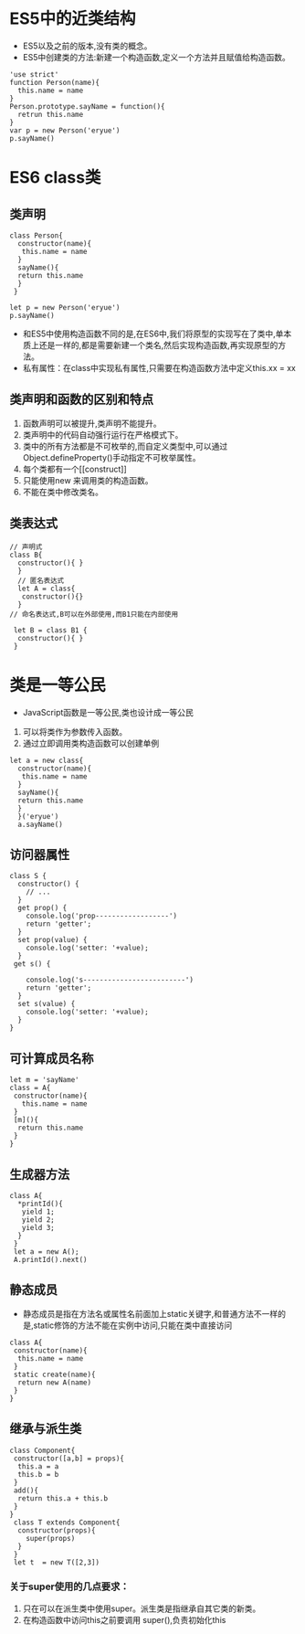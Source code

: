 # ES5中的近类结构
* ES5以及之前的版本,没有类的概念。
* ES5中创建类的方法:新建一个构造函数,定义一个方法并且赋值给构造函数。
```
'use strict'
function Person(name){
  this.name = name
}
Person.prototype.sayName = function(){
  retrun this.name
}
var p = new Person('eryue')
p.sayName()
```
# ES6 class类
## 类声明
```
class Person{
  constructor(name){
   this.name = name
  }
  sayName(){
  return this.name
  }
 }

let p = new Person('eryue')
p.sayName()
```
* 和ES5中使用构造函数不同的是,在ES6中,我们将原型的实现写在了类中,单本质上还是一样的,都是需要新建一个类名,然后实现构造函数,再实现原型的方法。
* 私有属性：在class中实现私有属性,只需要在构造函数方法中定义this.xx = xx
## 类声明和函数的区别和特点
1. 函数声明可以被提升,类声明不能提升。
2. 类声明中的代码自动强行运行在严格模式下。
3. 类中的所有方法都是不可枚举的,而自定义类型中,可以通过Object.defineProperty()手动指定不可枚举属性。
4. 每个类都有一个[[construct]]
5. 只能使用new 来调用类的构造函数。
6. 不能在类中修改类名。
## 类表达式
```
// 声明式
class B{
  constructor(){ }
  }
  // 匿名表达式
  let A = class{
   constructor(){}
  }
// 命名表达式,B可以在外部使用,而B1只能在内部使用

 let B = class B1 {
  constructor(){ }
 }
```
# 类是一等公民
* JavaScript函数是一等公民,类也设计成一等公民
1. 可以将类作为参数传入函数。
2. 通过立即调用类构造函数可以创建单例
```
let a = new class{
  constructor(name){
   this.name = name
  }
  sayName(){
  return this.name
  }
  }('eryue')
  a.sayName()
```
## 访问器属性
```
class S {
  constructor() {
    // ...
  }
  get prop() {
    console.log('prop------------------')
    return 'getter';
  }
  set prop(value) {
    console.log('setter: '+value);
  }
 get s() {

    console.log('s-------------------------')
    return 'getter';
  }
  set s(value) {
    console.log('setter: '+value);
  }
}
```
## 可计算成员名称
```
let m = 'sayName'
class = A{
 constructor(name){
   this.name = name
 }
 [m](){
  return this.name
 }
}
```
## 生成器方法
```
class A{
  *printId(){
   yield 1;
   yield 2;
   yield 3;
  }
 }
 let a = new A();
 A.printId().next()
```
## 静态成员
* 静态成员是指在方法名或属性名前面加上static关键字,和普通方法不一样的是,static修饰的方法不能在实例中访问,只能在类中直接访问
```
class A{
 constructor(name){
  this.name = name
 }
 static create(name){
  return new A(name)
 }
}
```
## 继承与派生类
```
class Component{
 constructor([a,b] = props){
  this.a = a
  this.b = b
 }
 add(){
  return this.a + this.b
 }
}
 class T extends Component{
  constructor(props){
    super(props)
  }
 }
 let t  = new T([2,3])
```
### 关于super使用的几点要求：
1. 只在可以在派生类中使用super。派生类是指继承自其它类的新类。
2. 在构造函数中访问this之前要调用 super(),负责初始化this

